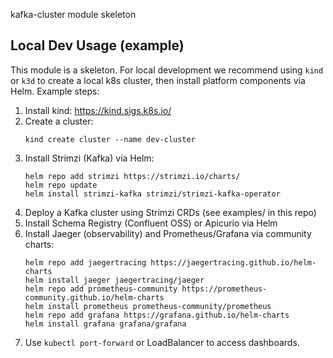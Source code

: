 kafka-cluster module skeleton


## Local Dev Usage (example)
This module is a skeleton. For local development we recommend using `kind` or `k3d` to create a local k8s cluster,
then install platform components via Helm. Example steps:

1. Install kind: https://kind.sigs.k8s.io/
2. Create a cluster:
   ```
   kind create cluster --name dev-cluster
   ```
3. Install Strimzi (Kafka) via Helm:
   ```
   helm repo add strimzi https://strimzi.io/charts/
   helm repo update
   helm install strimzi-kafka strimzi/strimzi-kafka-operator
   ```
4. Deploy a Kafka cluster using Strimzi CRDs (see examples/ in this repo)
5. Install Schema Registry (Confluent OSS) or Apicurio via Helm
6. Install Jaeger (observability) and Prometheus/Grafana via community charts:
   ```
   helm repo add jaegertracing https://jaegertracing.github.io/helm-charts
   helm install jaeger jaegertracing/jaeger
   helm repo add prometheus-community https://prometheus-community.github.io/helm-charts
   helm install prometheus prometheus-community/prometheus
   helm repo add grafana https://grafana.github.io/helm-charts
   helm install grafana grafana/grafana
   ```
7. Use `kubectl port-forward` or LoadBalancer to access dashboards.
